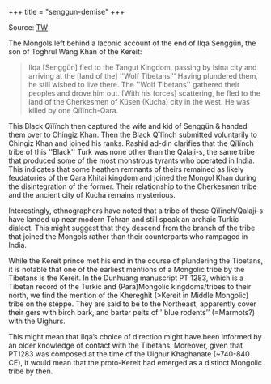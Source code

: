 +++
title = "senggun-demise"
+++

Source: [TW](https://threadreaderapp.com/thread/1667754744872415233.html)

The Mongols left behind a laconic account of the end of Ilqa Senggün, the son of Toghrul Wang Khan of the Kereit: 

> Ilqa [Senggün] fled to the Tangut Kingdom, passing by Isina city and arriving at the [land of the] ''Wolf Tibetans.'' Having plundered them, he still wished to live there. The ''Wolf Tibetans'' gathered their peoples and drove him out. [With his forces] scattering, he fled to the land of the Cherkesmen of Küsen (Kucha) city in the west. He was killed by one Qïlïnch-Qara.

This Black Qïlïnch then captured the wife and kid of Senggün & handed them over to Chingiz Khan. Then the Black Qïlïnch submitted voluntarily to Chingiz Khan and joined his ranks. Rashid ad-din clarifies that the Qïlïnch tribe of this ''Black'' Turk was none other than the Qalaji-s, the same tribe that produced some of the most monstrous tyrants who operated in India. This indicates that some heathen remnants of theirs remained as likely feudatories of the Qara Khitai kingdom and joined the Mongol Khan during the disintegration of the former. Their relationship to the Cherkesmen tribe and the ancient city of Kucha remains mysterious. 

Interestingly, ethnographers have noted that a tribe of these Qïlïnch/Qalaji-s have landed up near modern Tehran and still speak an archaic Turkic dialect. This might suggest that they descend from the branch of the tribe that joined the Mongols rather than their counterparts who rampaged in India. 

While the Kereit prince met his end in the course of plundering the Tibetans, it is notable that one of the earliest mentions of a Mongolic tribe by the Tibetans is the Kereit. In the Dunhuang manuscript PT 1283, which is a Tibetan record of the Turkic and (Para)Mongolic kingdoms/tribes to their north, we find the mention of the Khereghit (>Kereit in Middle Mongolic) tribe on the steppe. They are said to be to the Northeast, apparently cover their gers with birch bark, and barter pelts of ''blue rodents’’ (=Marmots?) with the Uighurs. 

This might mean that Ilqa’s choice of direction might have been informed by an older knowledge of contact with the Tibetans. Moreover, given that PT1283 was composed at the time of the Uighur Khaghanate (~740-840 CE), it would mean that the proto-Kereit had emerged as a distinct Mongolic tribe by then. 
